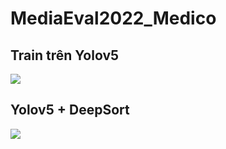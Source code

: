 # MediaEval2022_Medico

## Train trên Yolov5
![](deepsort/yolov5.gif)

## Yolov5 + DeepSort
![](deepsort/yolov5anddeepsort.gif)
